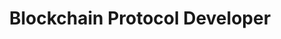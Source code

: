 ---
title: Blockchain Protocol Developer
describe: Lorem ipsum dolor sit amet, consectetur adipiscing elit, sed do eiusmod tempor incididunt ut labore et dolore magna aliqua. Ut enim ad minim veniam, quis nostrud exercitation ullamco laboris nisi ut aliquip ex ea commodo consequat. Duis aute irure dolor in reprehenderit in voluptate velit esse cillum. <br>Learn more and apply.
layout: front
type: Technical
parent: two
child: 2
icon: icon2
---